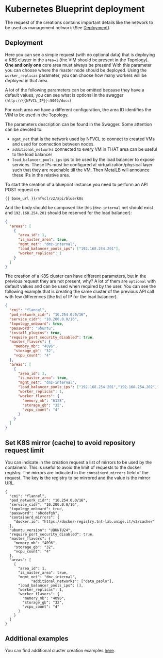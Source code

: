 # Kubernetes Blueprint deployment
The request of the creations contains important details like the network to be used as management network (See [Deployment](#deployment)).

## Deployment
Here you can see a simple request (with no optional data) that is deploying a K8S cluster in the `area=1` (the VIM should be present in the Topology).
**One and only one** core area must always be present! With this parameter you can choose where the master node should be deployed. 
Using the `worker_replicas` parameter, you can choose how many workers will be deployed in that area.

A lot of the following parameters can be omitted because they have a default values, you can see what is optional in the swagger (`http://{{NFVCL_IP}}:5002/docs`)

For each area we have a different configuration, the area ID identifies the VIM to be used in the Topology.

The parameters description can be found in the Swagger. Some attention can be devoted to:
- `mgmt_net` that is the network used by NFVCL to connect to created VMs and used for connection between nodes.
- `additional_networks` connected to every VM in THAT area can be useful to the load balancer
- `load_balancer_pools_ips` ips to be used by the load balancer to expose services. These IPs must be configured 
at virtualization/physical layer such that they are reachable till the VM. Then MetalLB will announce these IPs in the
relative area.

To start the creation of a blueprint instance you need to perform an API POST request on
```
{{ base_url }}/nfvcl/v2/api/blue/k8s
```
And the body should be composed like this (`dmz-internal` net should exist and `192.168.254.201` should be reserved for the load balancer):
```json
{
  "areas": [
    {
      "area_id": 1,
      "is_master_area": true,
      "mgmt_net": "dmz-internal",
      "load_balancer_pools_ips": ["192.168.254.201"],
      "worker_replicas": 1
    }
  ]
}
```

The creation of a K8S cluster can have different parameters, but in the previous request they are not present, why?
A lot of them are `optional` with default values and can be used when required by the user. You can see the following example that is creating the
same cluster of the previous API call with few differences (the list of IP for the load balancer).

```json
{
  "cni": "flannel",
  "pod_network_cidr": "10.254.0.0/16",
  "service_cidr": "10.200.0.0/16",
  "topology_onboard": true,
  "password": "ubuntu",
  "install_plugins": true,
  "require_port_security_disabled": true,
  "master_flavors": {
    "memory_mb": "4096",
    "storage_gb": "32",
    "vcpu_count": "4"
  },
  "areas": [
    {
      "area_id": 3,
      "is_master_area": true,
      "mgmt_net": "dmz-internal",
      "load_balancer_pools_ips": ["192.168.254.201","192.168.254.202","192.168.254.203","192.168.254.204","192.168.254.205","192.168.254.206","192.168.254.207","192.168.254.208"],
      "worker_replicas": 1,
      "worker_flavors": {
        "memory_mb": "6128",
        "storage_gb": "32",
        "vcpu_count": "4"
      }
    }
  ]
}
```

## Set K8S mirror (cache) to avoid repository request limit
You can indicate in the creation request a list of mirrors to be used by the containerd. This is useful to avoid the limit of requests to the docker registry.
The mirrors are indicated in the `containerd_mirrors` field of the request. The key is the registry to be mirrored and the value is the mirror URL.

```
{
  "cni": "flannel",
  "pod_network_cidr": "10.254.0.0/16",
  "service_cidr": "10.200.0.0/16",
  "topology_onboard": true,
  "password": "abcdefgh",
  "containerd_mirrors": {
    "docker.io": "https://docker-registry.tnt-lab.unige.it/v2/cache/"
  },
  "ubuntu_version": "UBUNTU24",
  "require_port_security_disabled": true,
  "master_flavors": {
    "memory_mb": "4096",
    "storage_gb": "32",
    "vcpu_count": "4"
  },
  "areas": [
    {
      "area_id": 1,
      "is_master_area": true,
      "mgmt_net": "dmz-internal",
			"additional_networks": ["data_paolo"],
      "load_balancer_pools_ips": [],
      "worker_replicas": 1,
      "worker_flavors": {
        "memory_mb": "4096",
        "storage_gb": "32",
        "vcpu_count": "4"
      }
    }
  ]
}
```

## Additional examples
You can find additional cluster creation examples [here](/blueprints/k8s/k8s_request_examples.md).
